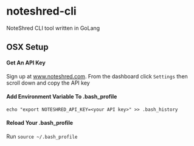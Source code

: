 # noteshred-cli
NoteShred CLI tool written in GoLang

## OSX Setup
#### Get An API Key
Sign up at www.noteshred.com.
From the dashboard click `Settings` then scroll down and copy the API key
#### Add Environment Variable To .bash_profile
```echo "export NOTESHRED_API_KEY=<your API key>" >> .bash_history```
#### Reload Your .bash_profile
Run ```source ~/.bash_profile```
